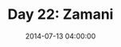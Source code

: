 ---
permalink: /jekyll/update/2014/07/13/day22
redirect_to: http://arounddh.elotroalex.com/jekyll/update/2014/07/13/day22
layout: base_redirect
title:  "Day 22: Zamani"
date:   2014-07-13 04:00:00
categories: jekyll update
---